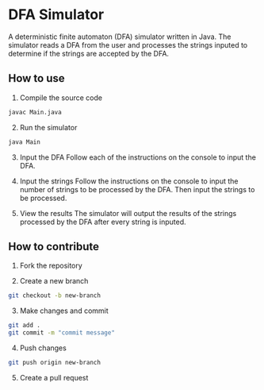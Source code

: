 # DFA Simulator
A deterministic finite automaton (DFA) simulator written in Java. The simulator reads a DFA from the user and processes the strings inputed to determine if the strings are accepted by the DFA.

## How to use
1. Compile the source code
```bash
javac Main.java
```

2. Run the simulator
```bash
java Main
```

3. Input the DFA
Follow each of the instructions on the console to input the DFA.

4. Input the strings
Follow the instructions on the console to input the number of strings to be processed by the DFA. Then input the strings to be processed.

5. View the results
The simulator will output the results of the strings processed by the DFA after every string is inputed.

## How to contribute

1. Fork the repository

2. Create a new branch
```bash
git checkout -b new-branch
```

3. Make changes and commit
```bash
git add .
git commit -m "commit message"
```

4. Push changes
```bash
git push origin new-branch
```

5. Create a pull request
